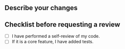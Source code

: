 ## Describe your changes

## Checklist before requesting a review

- [ ] I have performed a self-review of my code.
- [ ] If it is a core feature, I have added tests.
